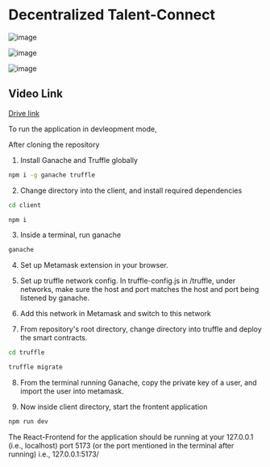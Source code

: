 # Decentralized Talent-Connect

![image](https://github.com/Dhsrthn/TRINIT_REDACTED_WEB3/assets/119474707/de3218c0-32b2-4bfb-af7a-f0063fb609f7)

![image](https://github.com/Dhsrthn/TRINIT_REDACTED_WEB3/assets/119474707/6a0c21ba-1ba7-4c1a-a329-589ef35253c7)

![image](https://github.com/Dhsrthn/TRINIT_REDACTED_WEB3/assets/119474707/9346af9a-5a8d-4f70-a3e9-e304cfb25a53)

## Video Link
[Drive link](https://drive.google.com/drive/folders/14Lg3NjacPTqbZQTAKRQwBpEkxWievox7?usp=sharing)


To run the application in devleopment mode,

After cloning the repository

1. Install Ganache and Truffle globally

```bash
npm i -g ganache truffle
```

2. Change directory into the client, and install required dependencies

```bash
cd client
```

```bash
npm i
```

3. Inside a terminal, run ganache

```bash
ganache
```

4. Set up Metamask extension in your browser.

5. Set up truffle network config. In truffle-config.js in /truffle, under networks, make sure the host and port matches the host and port being listened by ganache.

6. Add this network in Metamask and switch to this network

7. From repository's root directory, change directory into truffle and deploy the smart contracts.

```bash
cd truffle
```

```bash
truffle migrate
```

8. From the terminal running Ganache, copy the private key of a user, and import the user into metamask.

9. Now inside client directory, start the frontent application

```bash
npm run dev
```

The React-Frontend for the application should be running at your 127.0.0.1 (i.e., localhost) port 5173 (or the port mentioned in the terminal after running) i.e., 127.0.0.1:5173/ 

